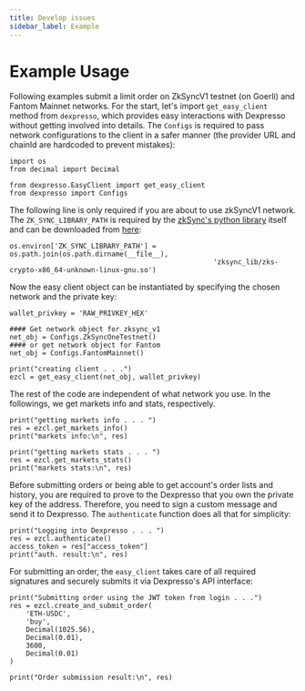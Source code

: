 ```yaml
---
title: Develop issues
sidebar_label: Example
---
```


# Example Usage
Following examples submit a limit order on ZkSyncV1 testnet (on Goerli) and Fantom Mainnet networks.
For the start, let's import `get_easy_client` method from `dexpresso`, which provides easy interactions with Dexpresso without getting involved into details. The `Configs` is required to pass network configurations to the client in a safer manner (the provider URL and chainId are hardcoded to prevent mistakes): 
```
import os
from decimal import Decimal

from dexpresso.EasyClient import get_easy_client
from dexpresso import Configs
```
The following line is only required if you are about to use zkSyncV1 network. The `ZK_SYNC_LIBRARY_PATH` is required by the [zkSync's python library](https://docs.zksync.io/api/sdk/python/tutorial/) itself and can be downloaded from [here](https://github.com/zksync-sdk/zksync-crypto-c/releases):
```
os.environ['ZK_SYNC_LIBRARY_PATH'] = os.path.join(os.path.dirname(__file__),
                                                  'zksync_lib/zks-crypto-x86_64-unknown-linux-gnu.so')
```
Now the easy client object can be instantiated by specifying the chosen network and the private key:
```
wallet_privkey = 'RAW_PRIVKEY_HEX'

#### Get network object for zksync_v1
net_obj = Configs.ZkSyncOneTestnet()
#### or get network object for Fantom
net_obj = Configs.FantomMainnet()

print("creating client . . .")
ezcl = get_easy_client(net_obj, wallet_privkey)
```
The rest of the code are independent of what network you use. In the followings, we get markets info and stats, respectively. 
```
print("getting markets info . . . ")
res = ezcl.get_markets_info()
print("markets info:\n", res)

print("getting markets stats . . . ")
res = ezcl.get_markets_stats()
print("markets stats:\n", res)
```
Before submitting orders or being able to get account's order lists and history, you are required to prove to the Dexpresso that you own the private key of the address. Therefore, you need to sign a custom message and send it to Dexpresso. The `authenticate` function does all that for simplicity: 
```
print("Logging into Dexpresso . . . ")
res = ezcl.authenticate()
access_token = res["access_token"]
print("auth. result:\n", res)
```
For submitting an order, the `easy_client` takes care of all required signatures and securely submits it via Dexpresso's API interface:
```
print("Submitting order using the JWT token from login . . .")
res = ezcl.create_and_submit_order(
    'ETH-USDC',
    'buy',
    Decimal(1025.56),
    Decimal(0.01),
    3600,
    Decimal(0.01)
)

print("Order submission result:\n", res)

```
